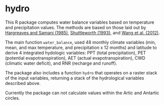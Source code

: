 # hydro

This R package computes water balance variables based on temperature and precipitation values. The methods are based on those laid out by [Hargreaves and Samani (1985)](https://elibrary.asabe.org/abstract.asp?aid=26773), [Shuttleworth (1993)](https://scholar.google.com/scholar?cluster=5604169752644993837&hl=en&as_sdt=2005&sciodt=0,5), and [Wang et al. (2012)](https://journals.ametsoc.org/doi/full/10.1175/JAMC-D-11-043.1).

The main function `water_balance`, used 48 monthly climate variables (min, mean, and max temperature, and precipitation x 12 months) and latitude to derive 4 integrated hydologic variables: PPT (total precipitation), PET (potential evapotranspiration), AET (actual evapotranspiration), CWD (climatic water deficit), and RNR (recharge and runoff).

The package also includes a function `hydro` that operates on a raster stack of the input variables, returning a stack of the hydrological variables described above.

Currently the package can not calculate values within the Artic and Antartic circles.
